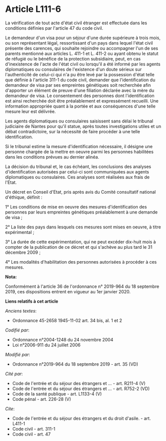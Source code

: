 # Article L111-6

La vérification de tout acte d'état civil étranger est effectuée dans les conditions définies par l'article 47 du code
civil. 

Le demandeur d'un visa pour un séjour d'une durée supérieure à trois mois, ou son représentant légal, ressortissant d'un pays
dans lequel l'état civil présente des carences, qui souhaite rejoindre ou accompagner l'un de ses parents mentionné aux
articles L. 411-1 et L. 411-2 ou ayant obtenu le statut de réfugié ou le bénéfice de la protection subsidiaire, peut, en cas
d'inexistence de l'acte de l'état civil ou lorsqu'il a été informé par les agents diplomatiques ou consulaires de l'existence
d'un doute sérieux sur l'authenticité de celui-ci qui n'a pu être levé par la possession d'état telle que définie à l'article
311-1 du code civil, demander que l'identification du demandeur de visa par ses empreintes génétiques soit recherchée afin
d'apporter un élément de preuve d'une filiation déclarée avec la mère du demandeur de visa. Le consentement des personnes
dont l'identification est ainsi recherchée doit être préalablement et expressément recueilli. Une information appropriée
quant à la portée et aux conséquences d'une telle mesure leur est délivrée. 

Les agents diplomatiques ou consulaires saisissent sans délai le   tribunal judiciaire de Nantes pour qu'il statue, après
toutes investigations utiles et un débat contradictoire, sur la nécessité de faire procéder à une telle identification. 

Si le tribunal estime la mesure d'identification nécessaire, il désigne une personne chargée de la mettre en oeuvre parmi les
personnes habilitées dans les conditions prévues au dernier alinéa. 

La décision du tribunal et, le cas échéant, les conclusions des analyses d'identification autorisées par celui-ci sont
communiquées aux agents diplomatiques ou consulaires. Ces analyses sont réalisées aux frais de l'Etat. 

Un décret en Conseil d'Etat, pris après avis du Comité consultatif national d'éthique, définit : 

1° Les conditions de mise en oeuvre des mesures d'identification des personnes par leurs empreintes génétiques préalablement
à une demande de visa ; 

2° La liste des pays dans lesquels ces mesures sont mises en oeuvre, à titre expérimental ; 

3° La durée de cette expérimentation, qui ne peut excéder dix-huit mois à compter de la publication de ce décret et qui
s'achève au plus tard le 31 décembre 2009 ; 

4° Les modalités d'habilitation des personnes autorisées à procéder à ces mesures.

**Nota:**

Conformément à l'article 36 de l'ordonnance n° 2019-964 du 18 septembre 2019, ces dispositions entrent en vigueur au 1er
janvier 2020.

**Liens relatifs à cet article**

_Anciens textes_:

  - Ordonnance 45-2658 1945-11-02 art. 34 bis, al. 1 et 2

_Codifié par_:

  - Ordonnance n°2004-1248 du 24 novembre 2004
  - Loi n°2006-911 du 24 juillet 2006

_Modifié par_:

  - Ordonnance n°2019-964 du 18 septembre 2019 - art. 35 (VD)

_Cité par_:

  - Code de l'entrée et du séjour des étrangers et ... - art. R211-4 (V)
  - Code de l'entrée et du séjour des étrangers et ... - art. R752-2 (VD)
  - Code de la santé publique - art. L1133-4 (V)
  - Code pénal - art. 226-28 (V)

_Cite_:

  - Code de l'entrée et du séjour des étrangers et du droit d'asile. - art. L411-1
  - Code civil - art. 311-1
  - Code civil - art. 47
